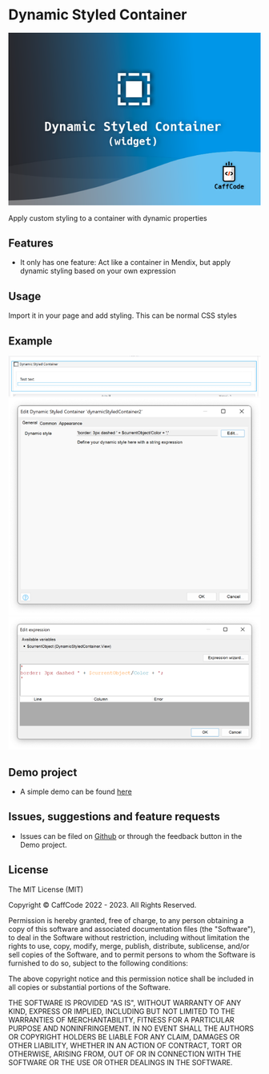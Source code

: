 <!-- START BADGES -->
<!-- END BADGES -->
# Dynamic Styled Container

![marketplace](/assets/MarketPlaceIcon.png)

Apply custom styling to a container with dynamic properties
## Features

- It only has one feature: Act like a container in Mendix, but apply dynamic styling based on your own expression
## Usage

Import it in your page and add styling. This can be normal CSS styles

## Example

![](/assets/screenshot_in_page.png)
![](/assets/screenshot_configuration.png)
![](/assets/screenshot_expression.png)

## Demo project

- A simple demo can be found [here](https://caffcodecontenttestapp-sandbox.mxapps.io/p/dynamicstyler-example1)

## Issues, suggestions and feature requests

- Issues can be filed on [Github](https://github.com/j3lte/mendix-dynamic-styled-container) or through the feedback button in the Demo project.

## License

The MIT License (MIT)

Copyright © CaffCode 2022 - 2023. All Rights Reserved.

Permission is hereby granted, free of charge, to any person obtaining a copy
of this software and associated documentation files (the "Software"), to deal
in the Software without restriction, including without limitation the rights
to use, copy, modify, merge, publish, distribute, sublicense, and/or sell
copies of the Software, and to permit persons to whom the Software is
furnished to do so, subject to the following conditions:

The above copyright notice and this permission notice shall be included in
all copies or substantial portions of the Software.

THE SOFTWARE IS PROVIDED "AS IS", WITHOUT WARRANTY OF ANY KIND, EXPRESS OR
IMPLIED, INCLUDING BUT NOT LIMITED TO THE WARRANTIES OF MERCHANTABILITY,
FITNESS FOR A PARTICULAR PURPOSE AND NONINFRINGEMENT. IN NO EVENT SHALL THE
AUTHORS OR COPYRIGHT HOLDERS BE LIABLE FOR ANY CLAIM, DAMAGES OR OTHER
LIABILITY, WHETHER IN AN ACTION OF CONTRACT, TORT OR OTHERWISE, ARISING FROM,
OUT OF OR IN CONNECTION WITH THE SOFTWARE OR THE USE OR OTHER DEALINGS IN
THE SOFTWARE.
